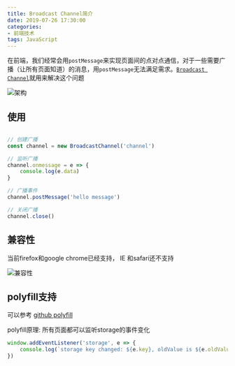 ```yaml
---
title: Broadcast Channel简介
date: 2019-07-26 17:30:00
categories:
- 前端技术
tags: JavaScript
---
```



在前端，我们经常会用`postMessage`来实现页面间的点对点通信，对于一些需要广播（让所有页面知道）的消息，用`postMessage`无法满足需求。[`Broadcast Channel`](https://developer.mozilla.org/en-US/docs/Web/API/Broadcast_Channel_API)就用来解决这个问题

![架构](https://g.asyncoder.com/20190726-1.png)



## 使用 

```javascript

// 创建广播
const channel = new BroadcastChannel('channel')

// 监听广播
channel.onmessage = e => {
    console.log(e.data)
}

// 广播事件
channel.postMessage('hello message')

// 关闭广播
channel.close()

```


## 兼容性

当前firefox和google chrome已经支持， IE 和safari还不支持

![兼容性](https://g.asyncoder.com/20190726-2.png)



## polyfill支持

可以参考 [github polyfill](https://gist.github.com/alexis89x/041a8e20a9193f3c47fb)

polyfill原理: 所有页面都可以监听storage的事件变化

```javascript
window.addEventListener('storage', e => {
    console.log(`storage key changed: ${e.key}, oldValue is ${e.oldValue}, newValue is ${e.newValue}`)
})
```

